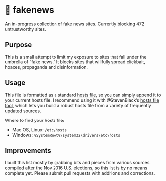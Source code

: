 # 🙈 fakenews
An in-progress collection of fake news sites. Currently blocking 472 untrustworthy sites.

## Purpose
This is a small attempt to limit my exposure to sites that fall under the umbrella of “fake news.” It blocks sites that willfully spread clickbait, hoaxes, propaganda and disinformation.

## Usage
This file is formatted as a standard [hosts file](https://en.wikipedia.org/wiki/Hosts_(file)), so you can simply append it to your current hosts file. I recommend using it with @StevenBlack’s [hosts file tool](https://github.com/StevenBlack/hosts), which lets you build a robust hosts file from a variety of frequently updated sources.

Where to find your hosts file:
- Mac OS, Linux: `/etc/hosts`
- Windows: `%SystemRoot%\system32\drivers\etc\hosts`

## Improvements
I built this list mostly by grabbing bits and pieces from various sources compiled after the Nov 2016 U.S. elections, so this list is by no means complete yet. Please submit pull requests with additions and corrections.
